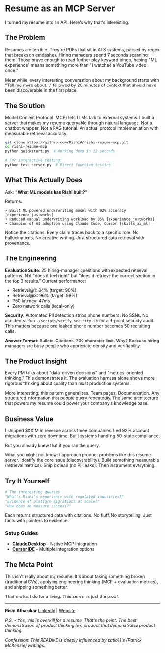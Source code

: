 # Resume as an MCP Server

I turned my resume into an API. Here's why that's interesting.

## The Problem

Resumes are terrible. They're PDFs that sit in ATS systems, parsed by regex that breaks on emdashes. Hiring managers spend 7 seconds scanning them. Those brave enough to read further play keyword bingo, hoping "ML experience" means something more than "I watched a YouTube video once."

Meanwhile, every interesting conversation about my background starts with "Tell me more about..." followed by 20 minutes of context that should have been discoverable in the first place.

## The Solution

Model Context Protocol (MCP) lets LLMs talk to external systems. I built a server that makes my resume queryable through natural language. Not a chatbot wrapper. Not a RAG tutorial. An actual protocol implementation with measurable retrieval accuracy.

```bash
git clone https://github.com/RishiA/rishi-resume-mcp.git
cd rishi-resume-mcp
python quickstart.py  # Working demo in 12 seconds

# For interactive testing:
python test_server.py  # Direct function testing
```

## What This Actually Does

Ask: **"What ML models has Rishi built?"**

Returns:
```
• Built ML-powered underwriting model with 92% accuracy [experience_justworks]
• Reduced manual underwriting workload by 85% [experience_justworks]
• Champion of AI adoption using Claude Code, Cursor [skills_ai_ml]
```

Notice the citations. Every claim traces back to a specific role. No hallucinations. No creative writing. Just structured data retrieval with provenance.

## The Engineering

**Evaluation Suite**: 25 hiring-manager questions with expected retrieval patterns. Not "does it feel right" but "does it retrieve the correct section in the top 3 results." Current performance:

- Retrieval@1: 84% (target: 90%)
- Retrieval@3: 96% (target: 98%)
- P50 latency: 47ms
- Zero network calls (local-only)

**Security**: Automated PII detection strips phone numbers. No SSNs. No accidents. Run `./scripts/verify_security.sh` for a 9-point security audit. This matters because one leaked phone number becomes 50 recruiting calls.

**Answer Format**: Bullets. Citations. 700 character limit. Why? Because hiring managers are busy people who appreciate density and verifiability.

## The Product Insight

Every PM talks about "data-driven decisions" and "metrics-oriented thinking." This demonstrates it. The evaluation harness alone shows more rigorous thinking about quality than most production systems.

More interesting: this pattern generalizes. Team pages. Documentation. Any structured information that people query repeatedly. The same architecture that powers my resume could power your company's knowledge base.

## Business Value

I shipped $XX M in revenue across three companies. Led 92% account migrations with zero downtime. Built systems handling 50-state compliance.

But you already knew that if you ran the query.

What you might not know: I approach product problems like this resume server. Identify the core issue (discoverability). Build something measurable (retrieval metrics). Ship it clean (no PII leaks). Then instrument everything.

## Try It Yourself

```python
# The interesting queries
"What's Rishi's experience with regulated industries?"
"Evidence of platform migrations at scale?"
"How does he measure success?"
```

Each returns structured data with citations. No fluff. No storytelling. Just facts with pointers to evidence.

### Setup Guides

- **[Claude Desktop](SETUP_CLAUDE_DESKTOP.md)** - Native MCP integration
- **[Cursor IDE](SETUP_CURSOR.md)** - Multiple integration options

## The Meta Point

This isn't really about my resume. It's about taking something broken (traditional CVs), applying engineering thinking (MCP + evaluation metrics), and shipping something better.

That's what I do for a living. This server is just the proof.

---

**Rishi Athanikar**
[LinkedIn](https://linkedin.com/in/rishiathanikar) | [Website](https://www.rishiathanikar.com)

*P.S. - Yes, this is overkill for a resume. That's the point. The best demonstration of product thinking is a product that demonstrates product thinking.*

*Confession: This README is deeply influenced by patio11's (Patrick McKenzie) writings.*
